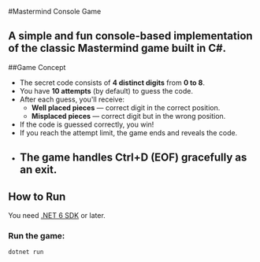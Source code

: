 #Mastermind Console Game

A simple and fun console-based implementation of the classic **Mastermind** game built in **C#**.
---
##Game Concept
- The secret code consists of **4 distinct digits** from **0 to 8**.
- You have **10 attempts** (by default) to guess the code.
- After each guess, you'll receive:
  - **Well placed pieces** — correct digit in the correct position.
  - **Misplaced pieces** — correct digit but in the wrong position.
- If the code is guessed correctly, you win!
- If you reach the attempt limit, the game ends and reveals the code.
- The game handles **Ctrl+D** (EOF) gracefully as an exit.
  ---

 ## How to Run
 You need [.NET 6 SDK](https://dotnet.microsoft.com/en-us/download/dotnet/6.0) or later.
 ### Run the game:
 ```bash
dotnet run
